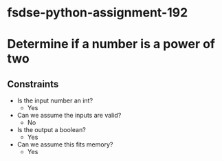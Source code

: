 # fsdse-python-assignment-192
# Determine if a number is a power of two
## Constraints
* Is the input number an int?
	* Yes
* Can we assume the inputs are valid?
	* No
* Is the output a boolean?
	* Yes
* Can we assume this fits memory?
	* Yes